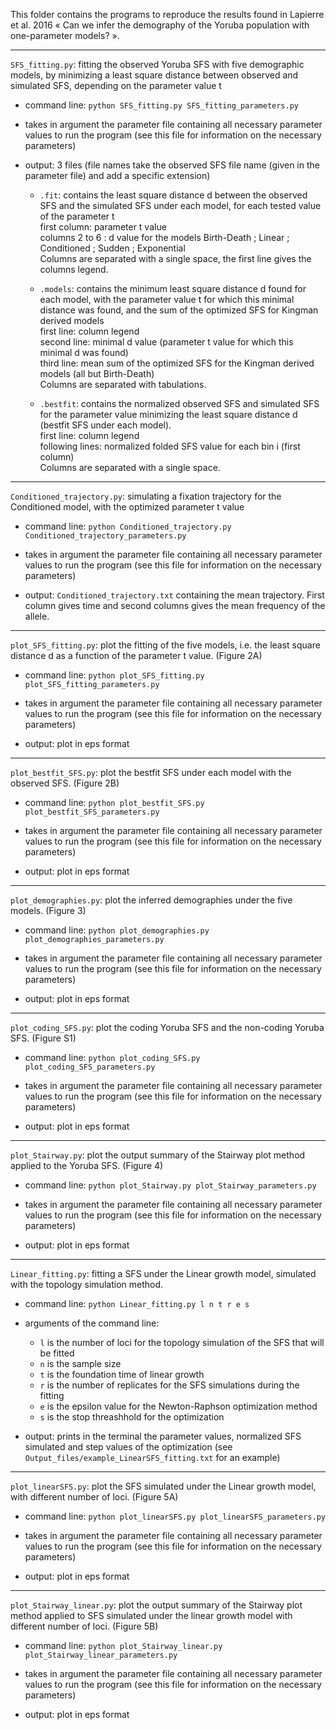 This folder contains the programs to reproduce the results found in Lapierre et al. 2016 « Can we infer the demography of the Yoruba population with one-parameter models? ».

***

`SFS_fitting.py`: fitting the observed Yoruba SFS with five demographic models, by minimizing a least square distance between observed and simulated SFS, depending on the parameter value t

* command line: `python SFS_fitting.py SFS_fitting_parameters.py`

* takes in argument the parameter file containing all necessary parameter values to run the program (see this file for information on the necessary parameters)

* output: 3 files (file names take the observed SFS file name (given in the parameter file) and add a specific extension)
  * `.fit`: contains the least square distance d between the observed SFS and the simulated SFS under each model, for each tested value of the parameter t  
   first column: parameter t value  
   columns 2 to 6 : d value for the models Birth-Death ; Linear ; Conditioned ; Sudden ; Exponential  
   Columns are separated with a single space, the first line gives the columns legend.  

  * `.models`: contains the minimum least square distance d found for each model, with the parameter value t for which this minimal distance was found, and the sum of the optimized SFS for Kingman derived models  
   first line: column legend  
   second line: minimal d value (parameter t value for which this minimal d was found)  
   third line: mean sum of the optimized SFS for the Kingman derived models (all but Birth-Death)  
   Columns are separated with tabulations.

  * `.bestfit`: contains the normalized observed SFS and simulated SFS for the parameter value minimizing the least square distance d (bestfit SFS under each model).  
   first line: column legend  
   following lines: normalized folded SFS value for each bin i (first column)  
   Columns are separated with a single space.

***

`Conditioned_trajectory.py`: simulating a fixation trajectory for the Conditioned model, with the optimized parameter t value

* command line: `python Conditioned_trajectory.py Conditioned_trajectory_parameters.py`

* takes in argument the parameter file containing all necessary parameter values to run the program (see this file for information on the necessary parameters)

* output: `Conditioned_trajectory.txt` containing the mean trajectory. First column gives time and second columns gives the mean frequency of the allele.

***

`plot_SFS_fitting.py`: plot the fitting of the five models, i.e. the least square distance d as a function of the parameter t value. (Figure 2A)

* command line: `python plot_SFS_fitting.py plot_SFS_fitting_parameters.py`

* takes in argument the parameter file containing all necessary parameter values to run the program (see this file for information on the necessary parameters)

* output: plot in eps format

***

`plot_bestfit_SFS.py`: plot the bestfit SFS under each model with the observed SFS. (Figure 2B)

* command line: `python plot_bestfit_SFS.py plot_bestfit_SFS_parameters.py`

* takes in argument the parameter file containing all necessary parameter values to run the program (see this file for information on the necessary parameters)

* output: plot in eps format

***

`plot_demographies.py`: plot the inferred demographies under the five models. (Figure 3)

* command line: `python plot_demographies.py plot_demographies_parameters.py`

* takes in argument the parameter file containing all necessary parameter values to run the program (see this file for information on the necessary parameters)

* output: plot in eps format

***

`plot_coding_SFS.py`: plot the coding Yoruba SFS and the non-coding Yoruba SFS. (Figure S1)

* command line: `python plot_coding_SFS.py plot_coding_SFS_parameters.py`

* takes in argument the parameter file containing all necessary parameter values to run the program (see this file for information on the necessary parameters)

* output: plot in eps format

***

`plot_Stairway.py`: plot the output summary of the Stairway plot method applied to the Yoruba SFS. (Figure 4)

* command line: `python plot_Stairway.py plot_Stairway_parameters.py`

* takes in argument the parameter file containing all necessary parameter values to run the program (see this file for information on the necessary parameters)

* output: plot in eps format

***

`Linear_fitting.py`: fitting a SFS under the Linear growth model, simulated with the topology simulation method.

* command line: `python Linear_fitting.py l n t r e s`

* arguments of the command line:
  * `l` is the number of loci for the topology simulation of the SFS that will be fitted
  * `n` is the sample size
  * `t` is the foundation time of linear growth
  * `r` is the number of replicates for the SFS simulations during the fitting
  * `e` is the epsilon value for the Newton-Raphson optimization method
  * `s` is the stop threashhold for the optimization

* output: prints in the terminal the parameter values, normalized SFS simulated and step values of the optimization (see `Output_files/example_LinearSFS_fitting.txt` for an example)

***

`plot_linearSFS.py`: plot the SFS simulated under the Linear growth model, with different number of loci. (Figure 5A)

* command line: `python plot_linearSFS.py plot_linearSFS_parameters.py`

* takes in argument the parameter file containing all necessary parameter values to run the program (see this file for information on the necessary parameters)

* output: plot in eps format

***

`plot_Stairway_linear.py`: plot the output summary of the Stairway plot method applied to SFS simulated under the linear growth model with different number of loci. (Figure 5B)

* command line: `python plot_Stairway_linear.py plot_Stairway_linear_parameters.py`

* takes in argument the parameter file containing all necessary parameter values to run the program (see this file for information on the necessary parameters)

* output: plot in eps format


